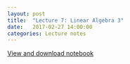 ```yaml
---
layout: post
title:  "Lecture 7: Linear Algebra 3" 
date:   2017-02-27 14:00:00
categories: Lecture notes
---
```


[View and download notebook](http://nbviewer.jupyter.org/github/ggorman/Numerical-methods-1/blob/master/notebook/numerical_linear_algebra_3.ipynb)
